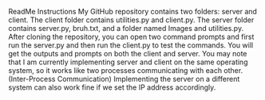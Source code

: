 ReadMe Instructions
My GitHub repository contains two folders: server and client. The client folder contains utilities.py and client.py. 
The server folder contains server.py, bruh.txt, and a folder named Images and utilities.py. 
After cloning the repository, you can open two command prompts and first run the server.py and then run the client.py to test the commands. 
You will get the outputs and prompts on both the client and server. You may note that I am currently implementing server and client on the same operating system, 
so it works like two processes communicating with each other. (Inter-Process Communication) 
Implementing the server on a different system can also work fine if we set the IP address accordingly.
